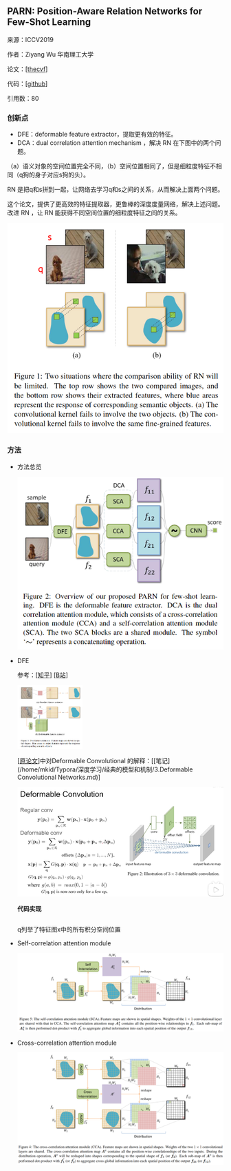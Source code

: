 ## PARN: Position-Aware Relation Networks for Few-Shot Learning

来源：ICCV2019

作者：Ziyang Wu 华南理工大学

论文：[[thecvf](https://openaccess.thecvf.com/content_ICCV_2019/papers/Wu_PARN_Position-Aware_Relation_Networks_for_Few-Shot_Learning_ICCV_2019_paper.pdf)]

代码：[[github](https://github.com/eezywu/PARN)]

引用数：80

### 创新点

- DFE：deformable feature extractor，提取更有效的特征。
- DCA：dual correlation attention mechanism ，解决 RN 在下图中的两个问题。

（a）语义对象的空间位置完全不同，（b）空间位置相同了，但是细粒度特征不相同（q狗的身子对应s狗的头）。

RN 是把q和s拼到一起，让网络去学习q和s之间的关系，从而解决上面两个问题。

这个论文，提供了更高效的特征提取器，更鲁棒的深度度量网络，解决上述问题。改进 RN ，让 RN 能获得不同空间位置的细粒度特征之间的关系。

![image-20221209204527525](./pic/image-20221209204527525.png)

### 方法

- 方法总览

  ![image-20221210012254991](pic/image-20221210012254991.png)

- DFE

  参考：[[知乎](https://zhuanlan.zhihu.com/p/52476083)] [[B站](https://www.bilibili.com/video/BV1C94y1272t)]

  <img src="pic/image-20221210023143755.png" alt="image-20221210023143755" style="zoom:25%;" />
  
  [[原论文](http://openaccess.thecvf.com/content_ICCV_2017/papers/Dai_Deformable_Convolutional_Networks_ICCV_2017_paper.pdf)]中对Deformable Convolutional 的解释：[[笔记](/home/mkid/Typora/深度学习/经典的模型和机制/3.Deformable Convolutional Networks.md)]
  
  <img src="./pic/image-20221210223434339.png" alt="image-20221210223434339"  />
  
  
  
  **代码实现**
  
  ```python
  
  ```
  
  q列举了特征图x中的所有积分空间位置



- Self-correlation attention module

  ![image-20221210150052234](./pic/image-20221210150052234.png)

- Cross-correlation attention module

  ![image-20221210150305105](./pic/image-20221210150305105.png)

